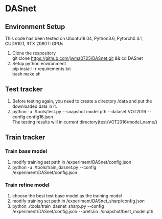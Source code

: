 # DASnet

## Environment Setup
This code has been tested on Ubuntu18.04, Python3.6, Pytorch0.4.1, CUDA10.1, RTX 2080Ti GPUs
1. Clone the respository  
  git clone https://github.com/jwma0725/DASnet.git && cd DASnet
2. Setup python environment  
  pip install -r requirements.txt  
  bash make.sh  

## Test tracker
1. Before testing again, you need to create a directory /data and put the downloaded data in it.  
2. python -u ./tools/test.py --snapshot model.pth --dataset VOT2016 --config config16.json  
The testing results will in current directory(test/VOT2016/model_name/)

## Train tracker
### Train base model
1. modify training set path in /experiment/DASnet/config.json
2. python -u ./tools/train_dasnet.py --config /experiment/DASnet/config.json
### Train refine model
1. choose the best test base model as the training model
2. modify training set path in /experiment/DASnet_sharp/config.json
3. python ./tools/train_dasnet_sharp.py --config /experiment/DASnet/config.json --pretrain ./snapshot/best_model.pth
